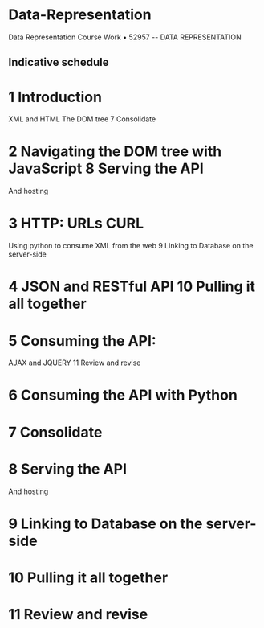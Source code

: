 # Data-Representation
Data Representation Course Work
•	52957 -- DATA REPRESENTATION

## Indicative schedule 

# 1	Introduction
XML and HTML
The DOM tree		7	Consolidate
# 2	Navigating the DOM tree with JavaScript		8	Serving the API
And hosting
# 3	HTTP: URLs CURL
Using python to consume XML from the web		9	Linking to Database on the server-side
# 4	JSON and RESTful API		10	Pulling it all together
# 5	Consuming the API:
AJAX and JQUERY		11	Review and revise
# 6	Consuming the API with Python			
# 7	Consolidate
# 8	Serving the API
And hosting
# 9	Linking to Database on the server-side
# 10	Pulling it all together
# 11	Review and revise
	
